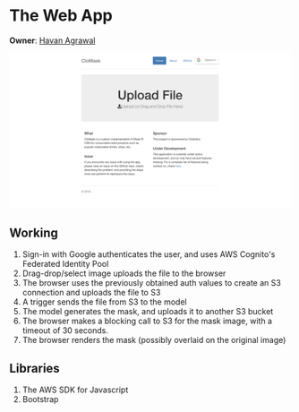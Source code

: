 # The Web App

**Owner**: [Havan Agrawal](https://github.com/havanagrawal)

![Preview](./preview.png)

## Working

1. Sign-in with Google authenticates the user, and uses AWS Cognito's Federated Identity Pool
2. Drag-drop/select image uploads the file to the browser
3. The browser uses the previously obtained auth values to create an S3 connection and uploads the file to S3
4. A trigger sends the file from S3 to the model
5. The model generates the mask, and uploads it to another S3 bucket
6. The browser makes a blocking call to S3 for the mask image, with a timeout of 30 seconds.
7. The browser renders the mask (possibly overlaid on the original image)

## Libraries

1. The AWS SDK for Javascript
2. Bootstrap
